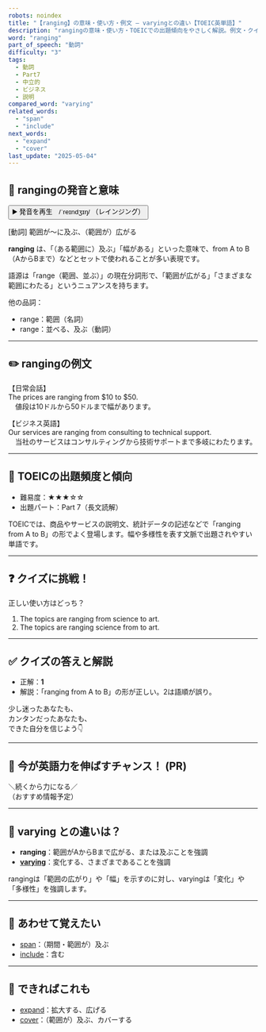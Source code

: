 ```yaml
---
robots: noindex
title: "【ranging】の意味・使い方・例文 ― varyingとの違い【TOEIC英単語】"
description: "rangingの意味・使い方・TOEICでの出題傾向をやさしく解説。例文・クイズ付きでvaryingとの違いもわかりやすく学べます。"
word: "ranging"
part_of_speech: "動詞"
difficulty: "3"
tags:
  - 動詞
  - Part7
  - 中立的
  - ビジネス
  - 説明
compared_word: "varying"
related_words:
  - "span"
  - "include"
next_words:
  - "expand"
  - "cover"
last_update: "2025-05-04"
---
```


## 🔰 rangingの発音と意味

<button class="play-audio" onclick="playTTS('ranging')">
  <span class="play-audio-main">
    ▶️ 発音を再生　/ˈreɪndʒɪŋ/
  </span>
  <span class="play-audio-sub">
    （レインジング）
  </span>
</button>

[動詞] 範囲が～に及ぶ、（範囲が）広がる

**ranging** は、「（ある範囲に）及ぶ」「幅がある」といった意味で、from A to B（AからBまで）などとセットで使われることが多い表現です。

語源は「range（範囲、並ぶ）」の現在分詞形で、「範囲が広がる」「さまざまな範囲にわたる」というニュアンスを持ちます。

他の品詞：  
- range：範囲（名詞）
- range：並べる、及ぶ（動詞）

---

## ✏️ rangingの例文

【日常会話】  
The prices are ranging from $10 to $50.  
　値段は10ドルから50ドルまで幅があります。

【ビジネス英語】  
Our services are ranging from consulting to technical support.  
　当社のサービスはコンサルティングから技術サポートまで多岐にわたります。

---

## 🎯 TOEICの出題頻度と傾向

- 難易度：★★★☆☆
- 出題パート：Part 7（長文読解）

TOEICでは、商品やサービスの説明文、統計データの記述などで「ranging from A to B」の形でよく登場します。幅や多様性を表す文脈で出題されやすい単語です。

---

## ❓ クイズに挑戦！

正しい使い方はどっち？

1. The topics are ranging from science to art.  
2. The topics are ranging science from to art.

---

## ✅ クイズの答えと解説

- 正解：**1**
- 解説：「ranging from A to B」の形が正しい。2は語順が誤り。

少し迷ったあなたも、  
カンタンだったあなたも、  
できた自分を信じよう👇️

---

## 🚀 今が英語力を伸ばすチャンス！ (PR)

<div class="info-center">
＼続くから力になる／<br>  
（おすすめ情報予定）
</div>

---

## 🤔  varying との違いは？

- **ranging**：範囲がAからBまで広がる、または及ぶことを強調
- **[varying](/word/varying/)**：変化する、さまざまであることを強調

rangingは「範囲の広がり」や「幅」を示すのに対し、varyingは「変化」や「多様性」を強調します。

---

## 🧩 あわせて覚えたい

- [span](/word/span/)：（期間・範囲が）及ぶ
- [include](/word/include/)：含む

---

## 📖 できればこれも

- [expand](/word/expand/)：拡大する、広げる
- [cover](/word/cover/)：（範囲が）及ぶ、カバーする

<!-- cvid: aid49_bid33 -->
